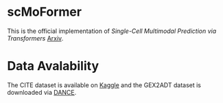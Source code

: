 # scMoFormer

This is the official implementation of *Single-Cell Multimodal Prediction via Transformers* [Arxiv](https://arxiv.org/abs/2303.00233).

# Data Avalability

The CITE dataset is available on [Kaggle](https://www.kaggle.com/competitions/open-problems-multimodal/) and the GEX2ADT dataset is downloaded via [DANCE](https://github.com/OmicsML/dance).